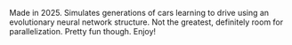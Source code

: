 Made in 2025. Simulates generations of cars learning to drive using an evolutionary neural network structure. Not the greatest, definitely room for parallelization. Pretty fun though. Enjoy!
